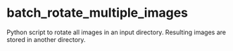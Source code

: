 # batch_rotate_multiple_images
Python script to rotate all images in an input directory. Resulting images are stored in another directory.
